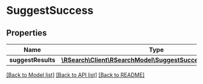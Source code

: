 # SuggestSuccess

## Properties
Name | Type | Description | Notes
------------ | ------------- | ------------- | -------------
**suggestResults** | [**\RSearch\Client\RSearchModel\SuggestSuccessSuggestResults**](SuggestSuccessSuggestResults.md) |  | 

[[Back to Model list]](../README.md#documentation-for-models) [[Back to API list]](../README.md#documentation-for-api-endpoints) [[Back to README]](../README.md)


